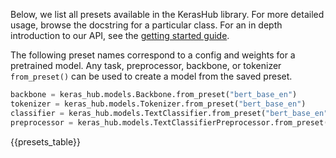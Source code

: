 Below, we list all presets available in the KerasHub library. For more detailed
usage, browse the docstring for a particular class. For an in depth introduction
to our API, see the [getting started guide](/keras_hub/getting_started/).

The following preset names correspond to a config and weights for a pretrained
model. Any task, preprocessor, backbone, or tokenizer `from_preset()` can be used
to create a model from the saved preset.

```python
backbone = keras_hub.models.Backbone.from_preset("bert_base_en")
tokenizer = keras_hub.models.Tokenizer.from_preset("bert_base_en")
classifier = keras_hub.models.TextClassifier.from_preset("bert_base_en", num_classes=2)
preprocessor = keras_hub.models.TextClassifierPreprocessor.from_preset("bert_base_en")
```

{{presets_table}}
